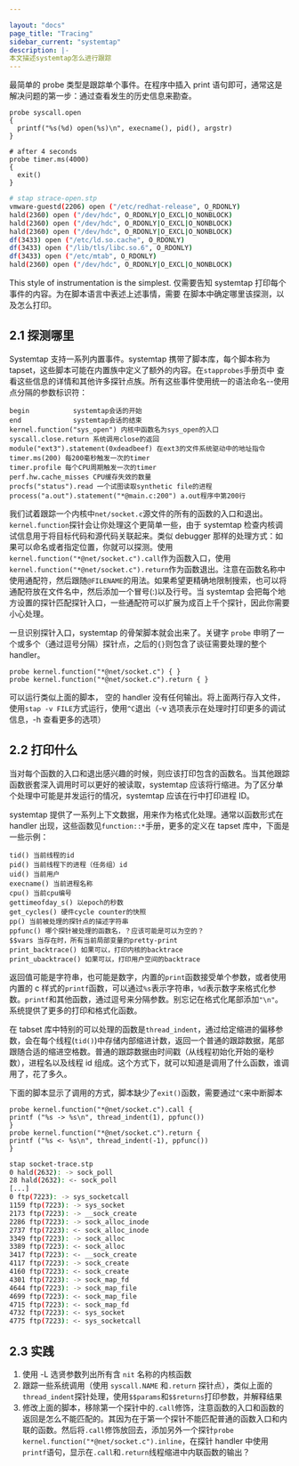 ```yaml
---

layout: "docs"
page_title: "Tracing"
sidebar_current: "systemtap"
description: |-
本文描述systemtap怎么进行跟踪
---
```


最简单的 probe 类型是跟踪单个事件。在程序中插入 print 语句即可，通常这是解决问题的第一步：通过查看发生的历史信息来勘查。

```stap
probe syscall.open
{
  printf("%s(%d) open(%s)\n", execname(), pid(), argstr)
}

# after 4 seconds
probe timer.ms(4000)
{
  exit()
}
```

```bash
# stap strace-open.stp
vmware-guestd(2206) open ("/etc/redhat-release", O_RDONLY)
hald(2360) open ("/dev/hdc", O_RDONLY|O_EXCL|O_NONBLOCK)
hald(2360) open ("/dev/hdc", O_RDONLY|O_EXCL|O_NONBLOCK)
hald(2360) open ("/dev/hdc", O_RDONLY|O_EXCL|O_NONBLOCK)
df(3433) open ("/etc/ld.so.cache", O_RDONLY)
df(3433) open ("/lib/tls/libc.so.6", O_RDONLY)
df(3433) open ("/etc/mtab", O_RDONLY)
hald(2360) open ("/dev/hdc", O_RDONLY|O_EXCL|O_NONBLOCK)
```

This style of instrumentation is the simplest. 仅需要告知 systemtap 打印每个事件的内容。为在脚本语言中表述上述事情，需要
在脚本中确定哪里该探测，以及怎么打印。

## 2.1 探测哪里

Systemtap 支持一系列内置事件。systemtap 携带了脚本库，每个脚本称为 tapset，这些脚本可能在内置族中定义了额外的内容。在`stapprobes`手册页中
查看这些信息的详情和其他许多探针点族。所有这些事件使用统一的语法命名--使用点分隔的参数标识符：

```
begin           systemtap会话的开始
end             systemtap会话的结束
kernel.function("sys_open") 内核中函数名为sys_open的入口
syscall.close.return 系统调用close的返回
module("ext3").statement(0xdeadbeef) 在ext3的文件系统驱动中的地址指令
timer.ms(200) 每200毫秒触发一次的timer
timer.profile 每个CPU周期触发一次的timer
perf.hw.cache_misses CPU缓存失效的数量
procfs("status").read 一个试图读取synthetic file的进程
process("a.out").statement("*@main.c:200") a.out程序中第200行
```

我们试着跟踪一个内核中`net/socket.c`源文件的所有的函数的入口和退出。`kernel.function`探针会让你处理这个更简单一些，由于 systemtap 检查内核调试信息用于将目标代码和源代码关联起来。类似 debugger 那样的处理方式：如果可以命名或者指定位置，你就可以探测。使用 `kernel.function("*@net/socket.c").call`作为函数入口，使用`kernel.function("*@net/socket.c").return`作为函数退出。注意在函数名称中使用通配符，然后跟随`@FILENAME`的用法。如果希望更精确地限制搜索，也可以将通配符放在文件名中，然后添加一个冒号(:)以及行号。当 systemtap 会把每个地方设置的探针匹配探针入口，一些通配符可以扩展为成百上千个探针，因此你需要小心处理。

一旦识别探针入口，systemtap 的骨架脚本就会出来了。关键字 `probe` 申明了一个或多个（通过逗号分隔）探针点，之后的`{}`则包含了谈征需要处理的整个 handler。

```
probe kernel.function("*@net/socket.c") { }
probe kernel.function("*@net/socket.c").return { }
```

可以运行类似上面的脚本， 空的 handler 没有任何输出。将上面两行存入文件，使用`stap -v FILE`方式运行，使用`^C`退出（-v 选项表示在处理时打印更多的调试信息，-h 查看更多的选项）

## 2.2 打印什么

当对每个函数的入口和退出感兴趣的时候，则应该打印包含的函数名。当其他跟踪函数嵌套深入调用时可以更好的被读取，systemtap 应该将行缩进。为了区分单个处理中可能是并发运行的情况，systemtap 应该在行中打印进程 ID。

systemtap 提供了一系列上下文数据，用来作为格式化处理。通常以函数形式在 handler 出现，这些函数见`function::*`手册，更多的定义在 tapset 库中，下面是一些示例：

```
tid() 当前线程的id
pid() 当前线程下的进程（任务组）id
uid() 当前用户
execname() 当前进程名称
cpu() 当前cpu编号
gettimeofday_s() 以epoch的秒数
get_cycles() 硬件cycle counter的快照
pp() 当前被处理的探针点的描述字符串
ppfunc() 哪个探针被处理的函数名，？应该可能是可以为空的？
$$vars 当存在时，所有当前局部变量的pretty-print
print_backtrace() 如果可以，打印内核的backtrace
print_ubacktrace() 如果可以，打印用户空间的backtrace
```

返回值可能是字符串，也可能是数字，内置的`print`函数接受单个参数，或者使用内置的 c 样式的`printf`函数，可以通过`%s`表示字符串，`%d`表示数字来格式化参数。`printf`和其他函数，通过逗号来分隔参数。别忘记在格式化尾部添加`"\n"`。系统提供了更多的打印和格式化函数。

在 tabset 库中特别的可以处理的函数是`thread_indent`，通过给定缩进的偏移参数，会在每个线程(`tid()`)中存储内部缩进计数，返回一个普通的跟踪数据，尾部跟随合适的缩进空格数。普通的跟踪数据由时间戳（从线程初始化开始的毫秒数），进程名以及线程 id 组成。这个方式下，就可以知道是调用了什么函数，谁调用了，花了多久。

下面的脚本显示了调用的方式，脚本缺少了`exit()`函数，需要通过`^C`来中断脚本

```
probe kernel.function("*@net/socket.c").call {
printf ("%s -> %s\n", thread_indent(1), ppfunc())
}
probe kernel.function("*@net/socket.c").return {
printf ("%s <- %s\n", thread_indent(-1), ppfunc())
}
```

```bash
stap socket-trace.stp
0 hald(2632): -> sock_poll
28 hald(2632): <- sock_poll
[...]
0 ftp(7223): -> sys_socketcall
1159 ftp(7223): -> sys_socket
2173 ftp(7223): -> __sock_create
2286 ftp(7223): -> sock_alloc_inode
2737 ftp(7223): <- sock_alloc_inode
3349 ftp(7223): -> sock_alloc
3389 ftp(7223): <- sock_alloc
3417 ftp(7223): <- __sock_create
4117 ftp(7223): -> sock_create
4160 ftp(7223): <- sock_create
4301 ftp(7223): -> sock_map_fd
4644 ftp(7223): -> sock_map_file
4699 ftp(7223): <- sock_map_file
4715 ftp(7223): <- sock_map_fd
4732 ftp(7223): <- sys_socket
4775 ftp(7223): <- sys_socketcall
```

## 2.3 实践

1. 使用 -L 选贤参数列出所有含 `nit` 名称的内核函数
2. 跟踪一些系统调用（使用 `syscall.NAME` 和`.return` 探针点），类似上面的`thread_indent`探针处理，使用`$$params`和`$$returns`打印参数，并解释结果
3. 修改上面的脚本，移除第一个探针中的`.call`修饰，注意函数的入口和函数的返回是怎么不能匹配的。其因为在于第一个探针不能匹配普通的函数入口和内联的函数。然后将`.call`修饰放回去，添加另外一个探针`probe kernel.function("*@net/socket.c").inline`，在探针 handler 中使用`printf`语句，显示在`.call`和`.return`线程缩进中内联函数的输出？
